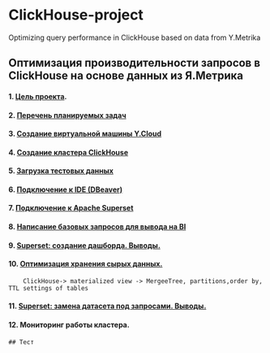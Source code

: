 # ClickHouse-project
Optimizing query performance in ClickHouse based on data from Y.Metrika
## Оптимизация производительности запросов в ClickHouse на основе данных из Я.Метрика

#### 1. [Цель проекта](https://github.com/im-data-explorer/ClickHouse-project/wiki/CkickHiuse%E2%80%90progect-wiki#%D1%86%D0%B5%D0%BB%D1%8C-%D0%BF%D1%80%D0%BE%D0%B5%D0%BA%D1%82%D0%B0).

#### 2. [Перечень планируемых задач](https://github.com/im-data-explorer/ClickHouse-project/wiki/%D0%9F%D0%BB%D0%B0%D0%BD)
#### 3. [Создание виртуальной машины Y.Cloud](https://github.com/im-data-explorer/ClickHouse-project/wiki/Y.-Cloud-VM)
#### 4. [Создание кластера ClickHouse](https://github.com/im-data-explorer/ClickHouse-project/wiki/%D0%A1%D0%BE%D0%B7%D0%B4%D0%B0%D0%BD%D0%B8%D0%B5-%D0%BA%D0%BB%D0%B0%D1%81%D1%82%D0%B5%D1%80%D0%B0-ClickHouse)
#### 5. [Загрузка тестовых данных](https://github.com/im-data-explorer/ClickHouse-project/wiki/%D0%97%D0%B0%D0%B3%D1%80%D1%83%D0%B7%D0%BA%D0%B0-%D1%82%D0%B5%D1%81%D1%82%D0%BE%D0%B2%D1%8B%D1%85-%D0%B4%D0%B0%D0%BD%D0%BD%D1%8B%D1%85)
#### 6. [Подключение к IDE (DBeaver)](https://github.com/im-data-explorer/ClickHouse-project/wiki/%D0%9F%D0%BE%D0%B4%D0%BA%D0%BB%D1%8E%D1%87%D0%B5%D0%BD%D0%B8%D0%B5-%D0%BA-IDE)
#### 7. [Подключение к Apache Superset](https://github.com/im-data-explorer/ClickHouse-project/wiki/%D0%9F%D0%BE%D0%B4%D0%BA%D0%BB%D1%8E%D1%87%D0%B5%D0%BD%D0%B8%D0%B5-%D0%BA-Apache-Superset)
#### 8. [Написание базовых запросов для вывода на BI](https://github.com/im-data-explorer/ClickHouse-project/wiki/%D0%91%D0%B0%D0%B7%D0%BE%D0%B2%D1%8B%D0%B5-%D0%B7%D0%B0%D0%BF%D1%80%D0%BE%D1%81%D1%8B-%D0%B4%D0%BB%D1%8F-%D0%B2%D1%8B%D0%B2%D0%BE%D0%B4%D0%B0-%D0%BD%D0%B0-BI)
#### 9. [Superset: создание дашборда. Выводы.](https://github.com/im-data-explorer/ClickHouse-project/wiki/Superset:-%D1%81%D0%BE%D0%B7%D0%B4%D0%B0%D0%BD%D0%B8%D0%B5-%D0%B4%D0%B0%D1%88%D0%B1%D0%BE%D1%80%D0%B4%D0%B0.-%D0%92%D1%8B%D0%B2%D0%BE%D0%B4%D1%8B.)
#### 10. [Оптимизация хранения сырых данных.](https://github.com/im-data-explorer/ClickHouse-project/wiki/%D0%9E%D0%BF%D1%82%D0%B8%D0%BC%D0%B8%D0%B7%D0%B0%D1%86%D0%B8%D1%8F-%D0%B7%D0%B0%D0%BF%D1%80%D0%BE%D1%81%D0%BE%D0%B2)
        ClickHouse-> materialized view -> MergeeTree, partitions,order by, TTL settings of tables
#### 11. [Superset: замена датасета под запросами. Выводы.](https://github.com/im-data-explorer/ClickHouse-project/wiki/%D0%A0%D0%B5%D0%B7%D1%83%D0%BB%D1%8C%D1%82%D0%B0%D1%82%D1%8B-%D0%BE%D0%BF%D1%82%D0%B8%D0%BC%D0%B8%D0%B7%D0%B0%D1%86%D0%B8%D0%B8)
#### 12. Мониторинг работы кластера.
    ## Тест
